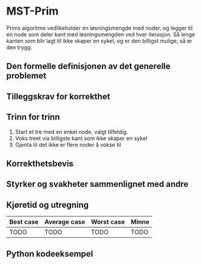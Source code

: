 # MST-Prim
<!-- [I6] Forstå MST-Prim -->

<!-- 
1. Kjenne den formelle definisjonen av det generelle problemet den løser
2. Kjenne til eventuelle tilleggskrav den stiller for å være korrekt
3. Vite hvordan den oppfører seg; kunne utføre algoritmen, trinn for trinn!
4. Forstå korrekthetsbeviset; hvordan og hvorfor virker algoritmen egentlig?
5. Kjenne til eventuelle styrker eller svakheter, sammenlignet med andre
6. Kjenne kjøretidene under ulike omstendigheter, og forstå utregningen
-->

Prims algoritme vedlikeholder en løsningsmengde med noder, og legger til en node som deler kant med løsningsmengden ved hver iterasjon. Så lenge kanten som blir lagt til ikke skaper en sykel, og er den billigst mulige, så er den trygg.

## Den formelle definisjonen av det generelle problemet
<!-- Et problem er relasjonen mellom input og output -->

## Tilleggskrav for korrekthet
<!-- Korrekhet: algoritmer virker, gir det svaret den skal -->
<!-- Eks: Binary search må ha en sortert liste -->

## Trinn for trinn
<!-- Pseudokode med forklaring -->
1. Start et tre med en enkel node, valgt tilfeldig.
2. Voks treet via billigste kant som ikke skaper en sykel
3. Gjenta til det ikke er flere noder å vokse til

## Korrekthetsbevis

## Styrker og svakheter sammenlignet med andre

## Kjøretid og utregning
<!-- Under ulike omstendigheter -->

Best case | Average case | Worst case | Minne
---------|----------|---------|---------
 TODO | TODO | TODO | TODO

## Python kodeeksempel
